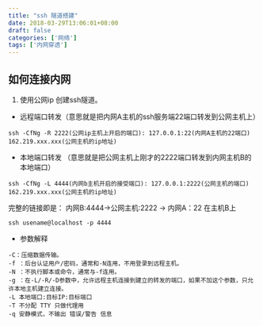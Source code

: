```yaml
---
title: "ssh 隧道搭建"
date: 2018-03-29T13:06:01+08:00
draft: false
categories: ['网络']
tags: ['内网穿透']
---
```


## 如何连接内网

1. 使用公网ip 创建ssh隧道。

- 远程端口转发（意思就是把内网A主机的ssh服务端22端口转发到公网主机上）  
```
ssh -CfNg -R 2222(公网ip主机上开启的端口): 127.0.0.1:22(内网A主机的22端口) 162.219.xxx.xxx(公网主机的ip地址)
```

- 本地端口转发 （意思就是把公网主机上刚才的2222端口转发到内网主机B的本地端口）
```
ssh -CfNg -L 4444(内网b主机开启的接受端口): 127.0.0.1:2222(公网主机的端口) 162.219.xxx.xxx(公网主机的ip地址)
```

完整的链接即是： 内网B:4444->公网主机:2222 -> 内网A：22
在主机B上

```
ssh usename@localhost -p 4444
```

- 参数解释  
```
-C：压缩数据传输。
-f ：后台认证用户/密码，通常和-N连用，不用登录到远程主机。
-N ：不执行脚本或命令，通常与-f连用。
-g ：在-L/-R/-D参数中，允许远程主机连接到建立的转发的端口，如果不加这个参数，只允许本地主机建立连接。
-L 本地端口:目标IP:目标端口
-T 不分配 TTY 只做代理用
-q 安静模式，不输出 错误/警告 信息
```
